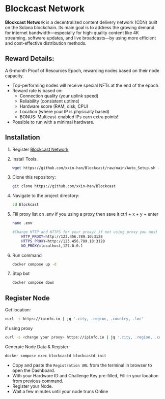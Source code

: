# Blockcast Network

**Blockcast Network** is a decentralized content delivery network (CDN) built on the Solana blockchain. 
Its main goal is to address the growing demand for internet bandwidth—especially for high-quality content like 4K streaming,
software updates, and live broadcasts—by using more efficient and cost-effective distribution methods.

## Reward Details:

A 6-month Proof of Resources Epoch, rewarding nodes based on their node capacity.

- Top-performing nodes will receive special NFTs at the end of the epoch.
- Reward rate is based on:
  - Connection quality (your uplink speed)
  - Reliability (consistent uptime)
  - Hardware score (RAM, disk, CPU)
  - Location (where your IP is physically based)
  - BONUS: Multicast-enabled IPs earn extra points!
- Possible to run with a minimal hardware.


## Installation

1. Register [Blockcast Network]([https://0g.app.tradegpt.finance](https://app.blockcast.network?referral-code=zUx95T))

2. Install Tools.
   ```bash
   wget https://github.com/xxin-han/Blockcast/raw/main/Auto_Setup.sh -O setup.sh && chmod +x setup.sh && ./setup.sh
   ```
3. Clone this repository:
   ```bash
   git clone https://github.com/xxin-han/Blockcast
   ```
4. Navigate to the project directory:
   ```bash
   cd Blockcast
   ```

5. Fill proxy list on .env if you using a proxy then save it ctrl + x + y + enter
   ```bash
   nano .env

   #Change HTTP and HTTPS for your proxy/ if not using proxy you must delete "http://123.456.789.10:3128"
       HTTP_PROXY=http://123.456.789.10:3128
       HTTPS_PROXY=http://123.456.789.10:3128
       NO_PROXY=localhost,127.0.0.1
   ```
6. Run command
   ```bash
   docker compose up -d
   ```
7. Stop bot
   ```bash
   docker compose down
   ```

## Register Node

Get location:

   ```bash
   curl -s https://ipinfo.io | jq '.city, .region, .country, .loc'
   ```
if using proxy
   ```bash
   curl -s <change your proxy> https://ipinfo.io | jq '.city, .region, .country, .loc'
   ```
Generate Node Data & Register:
   ```bash
   docker compose exec blockcastd blockcastd init
   ```
- Copy and paste the ```Registration URL``` from the terminal in browser to open the Dashboard.
- With your Hardware ID and Challenge Key pre-filled, Fill-in your location from previous command.
- Register your Node.
- Wait a few minutes until your node truns Online

